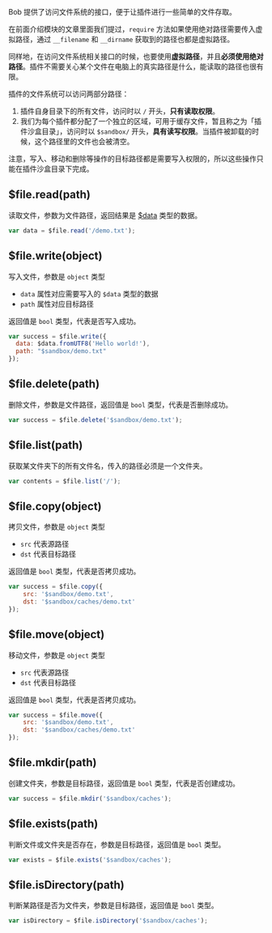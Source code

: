 Bob 提供了访问文件系统的接口，便于让插件进行一些简单的文件存取。

在前面介绍模块的文章里面我们提过，`require` 方法如果使用绝对路径需要传入虚拟路径，通过 `__filename` 和 `__dirname` 获取到的路径也都是虚拟路径。

同样地，在访问文件系统相关接口的时候，也要使用**虚拟路径**，并且**必须使用绝对路径**。插件不需要关心某个文件在电脑上的真实路径是什么，能读取的路径也很有限。

插件的文件系统可以访问两部分路径：

1. 插件自身目录下的所有文件，访问时以 `/` 开头，**只有读取权限**。
2. 我们为每个插件都分配了一个独立的区域，可用于缓存文件，暂且称之为「插件沙盒目录」，访问时以 `$sandbox/` 开头，**具有读写权限**。当插件被卸载的时候，这个路径里的文件也会被清空。

注意，写入、移动和删除等操作的目标路径都是需要写入权限的，所以这些操作只能在插件沙盒目录下完成。

## $file.read(path)

读取文件，参数为文件路径，返回结果是 [$data](plugin/api/data.md) 类型的数据。

```js
var data = $file.read('/demo.txt');
```

## $file.write(object)

写入文件，参数是 `object` 类型

* `data` 属性对应需要写入的 `$data` 类型的数据
* `path` 属性对应目标路径

返回值是 `bool` 类型，代表是否写入成功。

```js
var success = $file.write({
  data: $data.fromUTF8('Hello world!'),
  path: "$sandbox/demo.txt"
});
```

## $file.delete(path)

删除文件，参数是文件路径，返回值是 `bool` 类型，代表是否删除成功。

```js
var success = $file.delete('$sandbox/demo.txt');
```

## $file.list(path)

获取某文件夹下的所有文件名，传入的路径必须是一个文件夹。

```js
var contents = $file.list('/');
```

## $file.copy(object)

拷贝文件，参数是 `object` 类型

* `src` 代表源路径
* `dst` 代表目标路径

返回值是 `bool` 类型，代表是否拷贝成功。

```js
var success = $file.copy({
    src: '$sandbox/demo.txt',
    dst: '$sandbox/caches/demo.txt'
});
```

## $file.move(object)

移动文件，参数是 `object` 类型

* `src` 代表源路径
* `dst` 代表目标路径

返回值是 `bool` 类型，代表是否拷贝成功。

```js
var success = $file.move({
    src: '$sandbox/demo.txt',
    dst: '$sandbox/caches/demo.txt'
});
```

## $file.mkdir(path)

创建文件夹，参数是目标路径，返回值是 `bool` 类型，代表是否创建成功。

```js
var success = $file.mkdir('$sandbox/caches');
```

## $file.exists(path)

判断文件或文件夹是否存在，参数是目标路径，返回值是 `bool` 类型。

```js
var exists = $file.exists('$sandbox/caches');
```

## $file.isDirectory(path)

判断某路径是否为文件夹，参数是目标路径，返回值是 `bool` 类型。

```js
var isDirectory = $file.isDirectory('$sandbox/caches');
```
